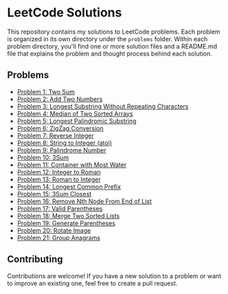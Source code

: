 # LeetCode Solutions

This repository contains my solutions to LeetCode problems. Each problem is organized in its own directory under the `problems` folder. Within each problem directory, you'll find one or more solution files and a README.md file that explains the problem and thought process behind each solution.

## Problems

- [Problem 1: Two Sum](./problems/two-sum/README.md)
- [Problem 2: Add Two Numbers](./problems/add-two-numbers/README.md)
- [Problem 3: Longest Substring Without Repeating Characters](./problems/longest-substring-without-repeating-characters/)
- [Problem 4: Median of Two Sorted Arrays](./problems/median-of-two-sorted-arrays)
- [Problem 5: Longest Palindromic Substring](./problems/longest-palindromic-substring)
- [Problem 6: ZigZag Conversion](./problems/zigzag-conversion)
- [Problem 7: Reverse Integer](./problems/reverse-integer)
- [Problem 8: String to Integer (atoi)](./problems/string-to-integer-(atoi))
- [Problem 9: Palindrome Number](./problems/palindrome-number)
- [Problem 10: 3Sum](./problems/3sum)
- [Problem 11: Container with Most Water](./problems/container-with-most-water)
- [Problem 12: Integer to Roman](./problems/integer-to-roman)
- [Problem 13: Roman to Integer](./problems/roman-to-integer)
- [Problem 14: Longest Common Prefix](./problems/longest-common-prefix)
- [Problem 15: 3Sum Closest](./problems/3sum-closest)
- [Problem 16: Remove Nth Node From End of List](./problems/remove-nth-node-from-end-of-list)
- [Problem 17: Valid Parentheses](./problems/valid-parentheses)
- [Problem 18: Merge Two Sorted Lists](./problems/merge-two-sorted-lists)
- [Problem 19: Generate Parentheses](./problems/generate-parentheses)
- [Problem 20: Rotate Image](./problems/rotate-image)
- [Problem 21: Group Anagrams](./problems/group-anagrams)

## Contributing

Contributions are welcome! If you have a new solution to a problem or want to improve an existing one, feel free to create a pull request.
